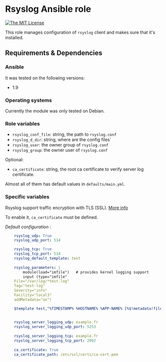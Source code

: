 # Rsyslog Ansible role

[![The MIT License](https://img.shields.io/badge/license-MIT-orange.svg?style=flat-square)](http://opensource.org/licenses/MIT)

This role manages configuration of `rsyslog` client and makes sure that it's installed.

## Requirements & Dependencies

### Ansible
It was tested on the following versions:
 * 1.9

### Operating systems

Currently the module was only tested on Debian.

### Role variables

 * `rsyslog_conf_file`: string, the path to `rsyslog.conf`
 * `rsyslog_d_dir`: string, where are the config files`
 * `rsyslog_user`: the owner group of `rsyslog.conf`
 * `rsyslog_group`: the owner user of `rsyslog.conf`

Optional:
 * `ca_certificate`: string, the root ca certificate to verify server log certificate.

Almost all of them has default values in `defaults/main.yml`.


### Specific variables

Rsyslog support traffic encryption with TLS (SSL). [More info](http://www.rsyslog.com/doc/v8-stable/tutorials/tls_cert_summary.html)

To enable it, `ca_certificate` must be defined.

*Default configuration* :
```yaml
    rsyslog_udp: True
    rsyslog_udp_port: 514

    rsyslog_tcp: True
    rsyslog_tcp_port: 514
    rsyslog_default_template: test
    
    rsyslog_parameters: |
        module(load="imfile")   # provides kernel logging support
    	input (type="imfile"
	File="/var/log/*test.log"
	Tag="test-log"
	Severity="info"
	Facility="local3"
	addMetadata="on")

    $template test,"%TIMESTAMP% %HOSTNAME% %APP-NAME% [%$!metadata!filename%]: %msg%\n"
	
    
    rsyslog_server_logging_udp: example.fr
    rsyslog_server_logging_udp_port: 5253
    
    rsyslog_server_logging_tcp: example.fr
    rsyslog_server_logging_tcp_port: 2992
    
    ca_certificate: True
    ca_certificate_path: /etc/ssl/certs/ca-cert.pem
```

  
